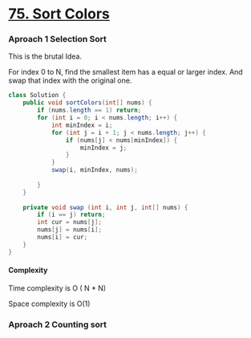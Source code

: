 # [75. Sort Colors](https://leetcode.com/problems/sort-colors/)


### Aproach 1 Selection Sort

This is the brutal Idea.

For index 0 to N, find the smallest item has a equal or larger index. And swap that index with the original one.

```java
class Solution {
    public void sortColors(int[] nums) {
        if (nums.length == 1) return;
        for (int i = 0; i < nums.length; i++) {
            int minIndex = i;
            for (int j = i + 1; j < nums.length; j++) {
                if (nums[j] < nums[minIndex]) {
                    minIndex = j;
                }
            }
            swap(i, minIndex, nums);
          
        }
    }
  
    private void swap (int i, int j, int[] nums) {
        if (i == j) return;
        int cur = nums[j];
        nums[j] = nums[i];
        nums[i] = cur;
    }
}
```

#### Complexity

Time complexity is O ( N * N)

Space complexity is O(1)


### Aproach 2 Counting sort
